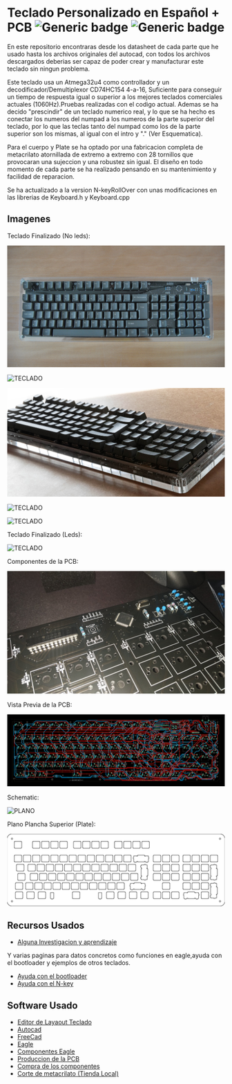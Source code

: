 # Teclado Personalizado en Español + PCB ![Generic badge](https://img.shields.io/badge/Version-1.3-brightgreen.svg) ![Generic badge](https://img.shields.io/github/last-commit/Electroner/Teclado)

En este repositorio encontraras desde los datasheet de cada parte que he usado hasta los archivos originales del autocad, con todos los archivos descargados deberias ser capaz de poder crear y manufacturar este teclado sin ningun problema.

Este teclado usa un Atmega32u4 como controllador y un decodificador/Demultiplexor CD74HC154 4-a-16, Suficiente para conseguir un tiempo de respuesta igual o superior a los mejores teclados comerciales actuales (1060Hz).Pruebas realizadas con el codigo actual. Ademas se ha decido "prescindir" de un teclado numerico real, y lo que se ha hecho es conectar los numeros del numpad a  los numeros de la parte superior del teclado, por lo que las teclas tanto del numpad como los de la parte superior son los mismas, al igual con el intro y "." (Ver Esquematica).

Para el cuerpo y Plate se ha optado por una fabricacion completa de metacrilato atornillada de extremo a extremo con 28 tornillos que provocaran una sujeccion y una robustez sin igual. El diseño en todo momento de cada parte se ha realizado pensando en su mantenimiento y facilidad de reparacion.

Se ha actualizado a la version N-keyRollOver con unas modificaciones en las librerias de Keyboard.h y Keyboard.cpp

## Imagenes

Teclado Finalizado (No leds):

![TECLADO](https://github.com/Electroner/Teclado/blob/main/Imagenes/Keyboard0.jpg)

![TECLADO](https://github.com/Electroner/Teclado/blob/main/Imagenes/Keyboard1.jpg)

![TECLADO](https://github.com/Electroner/Teclado/blob/main/Imagenes/Keyboard2.jpg)

![TECLADO](https://github.com/Electroner/Teclado/blob/main/Imagenes/Keyboard3.jpg)

![TECLADO](https://github.com/Electroner/Teclado/blob/main/Imagenes/Keyboard4.jpg)

Teclado Finalizado (Leds):

![TECLADO](https://github.com/Electroner/Teclado/blob/main/Imagenes/Keyboard5.jpg)

Componentes de la PCB:

![PCB](https://github.com/Electroner/Teclado/blob/main/PCB/Components.jpeg)

Vista Previa de la PCB:

![PLANO](https://github.com/Electroner/Teclado/blob/main/PCB/Board.png)

Schematic:

![PLANO](https://github.com/Electroner/Teclado/blob/main/PCB/Schematic.png)

Plano Plancha Superior (Plate):

![PLANO](https://github.com/Electroner/Teclado/blob/main/Planos/Planos%20Plancha/Plancha.png)

## Recursos Usados

-   [Alguna Investigacion y aprendizaje](https://github.com/w4ilun/pocket-keyboard)

Y varias paginas para datos concretos como funciones en eagle,ayuda con el bootloader y ejemplos de otros teclados.

-   [Ayuda con el bootloader](https://forum.arduino.cc/t/burning-bootloader-to-custom-board-atmega32u4/890015)
-   [Ayuda con el N-key](https://forum.arduino.cc/t/how-to-program-n-key-rollover-atmega32u4/938418)

## Software Usado

-   [Editor de Layaout Teclado](http://www.keyboard-layout-editor.com/)
-   [Autocad](https://www.autodesk.es/products/autocad/overview?term=1-YEAR&tab=subscription)
-   [FreeCad](https://www.freecadweb.org/)
-   [Eagle](https://www.autodesk.com/products/eagle/free-download)
-   [Componentes Eagle](https://componentsearchengine.com/)
-   [Produccion de la PCB](https://jlcpcb.com/)
-   [Compra de los componentes](https://lcsc.com/)
-   [Corte de metacrilato (Tienda Local)](https://ecoplasticlaser.com/)
